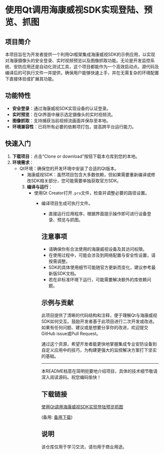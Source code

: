 # 使用Qt调用海康威视SDK实现登陆、预览、抓图

## 项目简介

本项目旨在为开发者提供一个利用Qt框架集成海康威视SDK的示例应用，以实现对海康摄像头的安全登录、实时视频预览以及图像抓取功能。无论是开发监控系统、安防应用还是自动化测试工具，这个项目都能作为一个高效启动点。源代码及编译后的可执行文件一并提供，确保用户能够快速上手，并在无需复杂的环境配置下直接体验或扩展其功能。

## 功能特性

- **安全登录**：通过海康威视SDK实现设备的认证登录。
- **实时预览**：在Qt界面中展示选定摄像头的实时视频流。
- **图像抓取**：支持捕获当前视频流画面并保存至本地。
- **环境兼容性**：已将所有必要的依赖项打包，提高跨平台运行能力。

## 快速入门

1. **下载项目**：点击“Clone or download”按钮下载本仓库到您的本地。
2. **环境需求**：
   - Qt环境：确保您的开发环境中安装了合适的Qt版本。
      - 海康威视SDK：虽然项目包含大多数依赖，但如果需要重新编译或修改SDK相关部分，您可能需要单独获取官方SDK。
      3. **编译与运行**：
         - 使用Qt Creator打开`.pro`文件，检查并调整必要的路径设置。
            - 编译项目生成可执行文件。
               - 直接运行应用程序，根据界面提示操作即可进行设备登录、预览与抓图。

               ## 注意事项

               - 请确保你有合法使用的海康威视设备及其访问权限。
               - 在使用过程中，可能会涉及到网络配置与安全性设置，请按需调整。
               - SDK的具体使用细节可能随官方更新而变化，建议参考最新版SDK文档。
               - 若在非标准环境下运行，可能需要解决额外的库依赖问题。

               ## 示例与贡献

              此项目提供了清晰的代码结构和注释，便于理解Qt与海康威视SDK如何交互。鼓励开发者基于此项目进行二次开发或改进。如果有任何问题、建议或是想要分享你的改进，欢迎提交GitHub issue或Pull Request。

              通过这个资源，希望开发者能更快地掌握集成专业安防设备到自定义应用中的技巧，为构建更强大的监控解决方案打下坚实的基础。

              ---

              本README档意在简明扼要地介绍项目，具体的技术细节敬请深入阅读源码。祝您编码愉快！

              ## 下载链接
              [使用Qt调用海康威视SDK实现登陆预览抓图](https://pan.quark.cn/s/0d101d1993ea) 

              (备用: [备用下载](https://pan.baidu.com/s/1f1PZty-GDowLHUBWQEeXNQ?pwd=1234))

              ## 说明

              该仓库仅用于学习交流，请勿用于商业用途。
